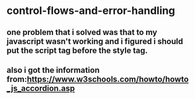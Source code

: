 # control-flows-and-error-handling

## one problem that i solved was that to my javascript wasn't working and i figured i should put the script tag before the style tag.

## also i got the information from:https://www.w3schools.com/howto/howto_js_accordion.asp
